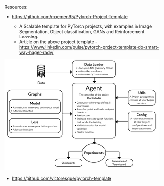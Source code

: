 Resources:

- https://github.com/moemen95/Pytorch-Project-Template 

  - A Scalable template for PyTorch projects, with examples in Image Segmentation, Object classification, GANs and Reinforcement Learning.
  - Article on the above project template - https://www.linkedin.com/pulse/pytorch-project-template-do-smart-way-hager-rady/
  
![GitHub Logo](images/pytorch_project_template.png)

- https://github.com/victoresque/pytorch-template
